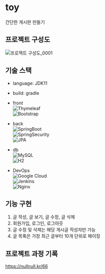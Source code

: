 # toy
간단한 게시판 만들기

## 프로젝트 구성도
![프로젝트 구성도_0001](https://user-images.githubusercontent.com/77221161/154889498-cf38d0af-ce05-4de7-b656-8434e795a41b.png)

## 기술 스택
- language: JDK11
- build: gradle 

- front \
![Thymeleaf](https://img.shields.io/badge/-Thymeleaf-005F0F?logo=thymeleaf&logoColor=white) \
![Bootstrap](https://img.shields.io/badge/-Bootstrap-7952B3?logo=css3&logoColor=white)

- back \
![SpringBoot](https://img.shields.io/badge/-Spring%20Boot-6DB33F?logo=Spring-Boot&logoColor=white) \
![SpringSecurity](https://img.shields.io/badge/-SpringSecurity-6DB33F?logo=SpringSecurity&logoColor=white) \
![JPA](https://img.shields.io/badge/JPA-black) 

- db \
![MySQL](https://img.shields.io/badge/-MySQL-4479A1?logo=mysql&logoColor=white) \
![H2](https://img.shields.io/badge/H2-blue) 

- DevOps \
![Google Cloud](https://img.shields.io/badge/-Google%20Cloud-4285F4?logo=Google%20Cloud&logoColor=white) \
![Jenkins](https://img.shields.io/badge/-Jenkins-D24939?logo=Jenkins&logoColor=white) \
![Nginx](https://img.shields.io/badge/Nginx-success)

## 기능 구현
1. 글 작성, 글 보기, 글 수정, 글 삭제
2. 회원가입, 로그인, 로그아웃
3. 글 수정 및 삭제는 해당 게시글 작성자만 가능
4. 글 목록은 가장 최근 글부터 10개 단위로 페이징

## 프로젝트 과정 기록
https://nullnull.kr/66
